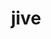---
category: 4-letters
denotation: null
name: jive
reference_link: https://www.etymonline.com/word/jive
root_language: null
root_name: null
title: jive
type: free
word_sums:
- respelling: jive
  sum: 'Jive + '
---